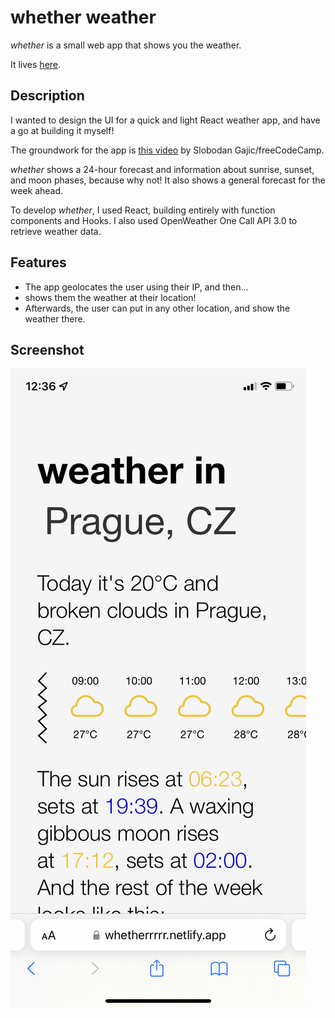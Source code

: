 # whether weather

*whether* is a small web app that shows you the weather. 

It lives [here](https://whetherrrrr.netlify.app).

## Description

I wanted to design the UI for a quick and light React weather app, and have a go at building it myself!

The groundwork for the app is [this video](https://www.youtube.com/watch?v=Reny0cTTv24&t=57s) by Slobodan Gajic/freeCodeCamp.

*whether* shows a 24-hour forecast and information about sunrise, sunset, and moon phases, because why not! It also shows a general forecast for the week ahead.

To develop *whether*, I used React, building entirely with function components and Hooks. I also used OpenWeather One Call API 3.0 to retrieve weather data.

## Features
* The app geolocates the user using their IP, and then...
* shows them the weather at their location!
* Afterwards, the user can put in any other location, and show the weather there.

## Screenshot

![Screenshot of whether](public/screenshot.jpeg)
